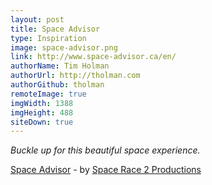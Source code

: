 ```yaml
---
layout: post
title: Space Advisor
type: Inspiration
image: space-advisor.png
link: http://www.space-advisor.ca/en/
authorName: Tim Holman
authorUrl: http://tholman.com
authorGithub: tholman
remoteImage: true
imgWidth: 1388
imgHeight: 488
siteDown: true
---
```


_Buckle up for this beautiful space experience._

[Space Advisor](http://www.space-advisor.ca/en/) - by [Space Race 2 Productions](http://www.dliproductions.ca/space-race-2/)

